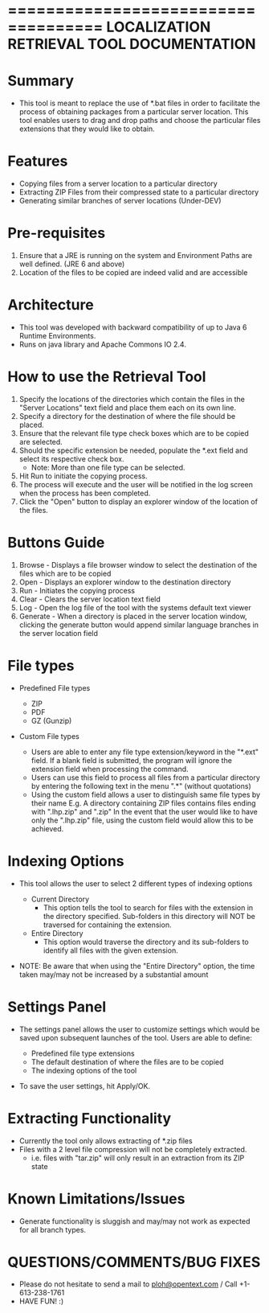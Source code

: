 ====================================
LOCALIZATION RETRIEVAL TOOL DOCUMENTATION
====================================

Summary
=======
-   This tool is meant to replace the use of *.bat files in order to facilitate the process of 
    obtaining packages from a particular server location. This tool enables users to drag and drop
    paths and choose the particular files extensions that they would like to obtain.

Features
========
-   Copying files from a server location to a particular directory
-   Extracting ZIP Files from their compressed state to a particular directory
-   Generating similar branches of server locations (Under-DEV)

Pre-requisites
==================
1. Ensure that a JRE is running on the system and Environment Paths are well defined. (JRE 6 and above)
2. Location of the files to be copied are indeed valid and are accessible

Architecture
=============
- This tool was developed with backward compatibility of up to Java 6 Runtime Environments. 
- Runs on java library and Apache Commons IO 2.4.

How to use the Retrieval Tool
=============================
1. Specify the locations of the directories which contain the files in the "Server Locations" text field 
   and place them each on its own line. 
2. Specify a directory for the destination of where the file should be placed. 
3. Ensure that the relevant file type check boxes which are to be copied are selected. 
4. Should the specific extension be needed, populate the *.ext field and select its respective check box.
   - Note: More than one file type can be selected.
5. Hit Run to initiate the copying process. 
6. The process will execute and the user will be notified in the log screen when the process has been completed.
7. Click the "Open" button to display an explorer window of the location of the files. 

Buttons Guide
==============
1. Browse - Displays a file browser window to select the destination of the files which are to be copied
2. Open - Displays an explorer window to the destination directory
3. Run - Initiates the copying process
4. Clear - Clears the server location text field
5. Log - Open the log file of the tool with the systems default text viewer
6. Generate - When a directory is placed in the server location window, clicking the generate button would append similar language branches in the server location field
    
File types
==========
-   Predefined File types 
    * ZIP 
    * PDF 
    * GZ (Gunzip)
    
-   Custom File types
    * Users are able to enter any file type extension/keyword in the "*.ext" field. If a blank
      field is submitted, the program will ignore the extension field when processing the command.
    * Users can use this field to process all files from a particular directory by entering the 
      following text in the menu ".*" (without quotations)
    * Using the custom field allows a user to distinguish same file types by their name
      E.g. A directory containing ZIP files contains files ending with ".lhp.zip" and ".zip"
      In the event that the user would like to have only the ".lhp.zip" file, using the custom field 
      would allow this to be achieved.

Indexing Options
================
- This tool allows the user to select 2 different types of indexing options
    * Current Directory
        - This option tells the tool to search for files with the extension in the directory specified. Sub-folders in this directory will NOT be traversed for containing the extension.
    * Entire Directory
        - This option would traverse the directory and its sub-folders to identify all files with the given extension. 
        
- NOTE: Be aware that when using the "Entire Directory" option, the time taken may/may not be increased by a substantial amount
        
Settings Panel
===============
- The settings panel allows the user to customize settings which would be saved upon subsequent launches of the tool. 
   Users are able to define:
    - Predefined file type extensions
    - The default destination of where the files are to be copied
    - The indexing options of the tool

- To save the user settings, hit Apply/OK. 

Extracting Functionality
========================
- Currently the tool only allows extracting of *.zip files
- Files with a 2 level file compression will not be completely extracted.
    - i.e. files with "tar.zip" will only result in an extraction from its ZIP state
    
Known Limitations/Issues
=========================
- Generate functionality is sluggish and may/may not work as expected for all branch types. 
    
QUESTIONS/COMMENTS/BUG FIXES
=============================
- Please do not hesitate to send a mail to ploh@opentext.com / Call +1-613-238-1761
- HAVE FUN! :)

